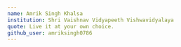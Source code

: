 ```yaml
---
name: Amrik Singh Khalsa
institution: Shri Vaishnav Vidyapeeth Vishwavidyalaya
quote: Live it at your own choice.
github_user: amriksingh0786
---
```

